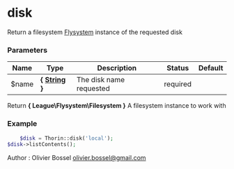 # disk

Return a filesystem [Flysystem](http://flysystem.thephpleague.com/docs/) instance of the requested disk


### Parameters
Name  |  Type  |  Description  |  Status  |  Default
------------  |  ------------  |  ------------  |  ------------  |  ------------
$name  |  **{ [String](http://php.net/manual/en/language.types.string.php) }**  |  The disk name requested  |  required  |

Return **{ League\Flysystem\Filesystem }** A filesystem instance to work with

### Example
```php
	$disk = Thorin::disk('local');
$disk->listContents();
```
Author : Olivier Bossel [olivier.bossel@gmail.com](mailto:olivier.bossel@gmail.com)